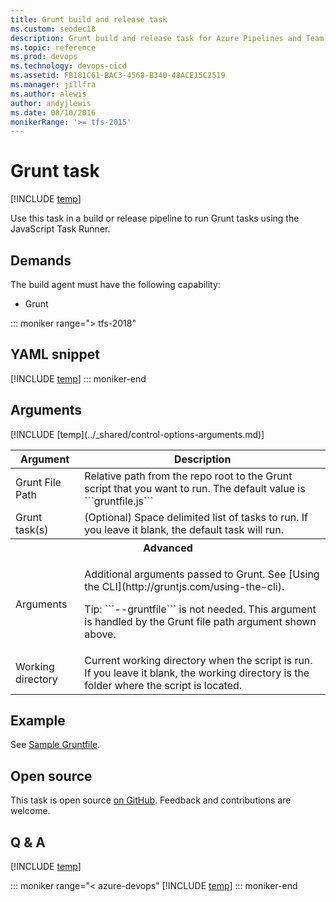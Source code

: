 ```yaml
---
title: Grunt build and release task
ms.custom: seodec18
description: Grunt build and release task for Azure Pipelines and Team Foundation Server (TFS)
ms.topic: reference
ms.prod: devops
ms.technology: devops-cicd
ms.assetid: FB181C61-BAC3-4568-B340-48ACE15C2519
ms.manager: jillfra
ms.author: alewis
author: andyjlewis
ms.date: 08/10/2016
monikerRange: '>= tfs-2015'
---
```


# Grunt task
 
[!INCLUDE [temp](../../_shared/version-tfs-2015-update.md)]

Use this task in a build or release pipeline to run Grunt tasks using the JavaScript Task Runner.

## Demands

The build agent must have the following capability:

 * Grunt

::: moniker range="> tfs-2018"
## YAML snippet
[!INCLUDE [temp](../_shared/yaml/GruntV0.md)]
::: moniker-end

## Arguments

<table>
<thead>
<tr>
<th>Argument</th>
<th>Description</th>
</tr>
</thead>
<tr>
<td>Grunt File Path</td>
<td>Relative path from the repo root to the Grunt script that you want to run. The default value is ```gruntfile.js```
</td>
</tr>
<tr>
<td>Grunt task(s)</td>
<td>(Optional) Space delimited list of tasks to run. If you leave it blank, the default task will run.</td>
</tr>
<tr>
<th style="text-align: center" colspan="2">Advanced</th>
</tr>
<tr>
<td>Arguments</td>
<td>
<p>Additional arguments passed to Grunt. See [Using the CLI](http://gruntjs.com/using-the-cli).</p><p>Tip: ```--gruntfile``` is not needed. This argument is handled by the Grunt file path argument shown above.</p>
</td>
</tr>
<tr>
<td>Working directory</td>
<td>Current working directory when the script is run.  If you leave it blank, the working directory is the folder where the script is located.</td>
</tr>
[!INCLUDE [temp](../_shared/control-options-arguments.md)]
</table>

## Example

See [Sample Gruntfile](http://gruntjs.com/sample-gruntfile).

## Open source

This task is open source [on GitHub](https://github.com/Microsoft/azure-pipelines-tasks). Feedback and contributions are welcome.

## Q & A
<!-- BEGINSECTION class="md-qanda" -->

[!INCLUDE [temp](../../_shared/qa-agents.md)]

::: moniker range="< azure-devops"
[!INCLUDE [temp](../../_shared/qa-versions.md)]
::: moniker-end

<!-- ENDSECTION -->
